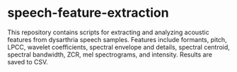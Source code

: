 # speech-feature-extraction
This repository contains scripts for extracting and analyzing acoustic features from dysarthria speech samples. Features include formants, pitch, LPCC, wavelet coefficients, spectral envelope and details, spectral centroid, spectral bandwidth, ZCR, mel spectrograms, and intensity. Results are saved to CSV.
